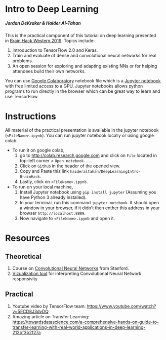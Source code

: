 # Intro to Deep Learning
##### Jordan DeKraker & Haider Al-Tahan

This is the practical component of this tutorial on deep learning presented in [Brain Hack Western 2019]('https://brainhackwestern.github.io'). Topics include:

1.   Introduction to TensorFlow 2.0 and Keras. 
2.   Train and evaluate  of dense and convolutional neural networks for real problems.
3.   An open session for exploring and adapting existing NNs or for helping attendees build their own networks.

You can use [Google Colaboratory]('http://colab.research.google.com') notebook file which is a [Jupyter notebook]('https://jupyter.org/') with free limited access to a GPU. Jupyter notebooks allows python programs to run directly in the browser which can be great way to learn and use TensorFlow.

# Instructions

All material of the practical presentation is available in the jupyter notebook (`<FileName>.ipynb`). You can run jupyter notebook locally or using google colab.
* To run it on google colab,
    1. go to http://colab.research.google.com and click on `File` located in top-left corner > `Open notebook...`.
    2. Click on `Github` in the header of the opened view.
    3. Copy and Paste this link `haideraltahan/DeepLearningIntro-BrainHack`.
    4. Lastly, click on `<FileName>.ipynb`.
* To run on your local machine,
    1. Install Jupyter notebook using `pip install jupyter` (Assuming you have Python 3 already installed).
    2. In your terminal, run this command `jupyter notebook`. It should open a window in your browser, if it didn't then enther this address in your browser `http://localhost:8889`.
    3. Now navigate to `<FileName>.ipynb` and open it.

# Resources
## Theoretical
1. Course on [Convolutional Neural Networks](http://cs231n.stanford.edu/) from Stanford.
2. [Vizualization tool](https://distill.pub/2018/building-blocks/) for interpreting Convolutional Neural Network responsivity

## Practical
1. Youtube video by TensorFlow team: https://www.youtube.com/watch?v=5ECD8J3dvDQ
2. Amazing article on Transfer Learning: https://towardsdatascience.com/a-comprehensive-hands-on-guide-to-transfer-learning-with-real-world-applications-in-deep-learning-212bf3b2f27a
